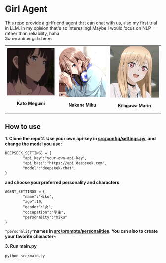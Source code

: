 # Girl Agent
This repo provide a girlfriend agent that can chat with us, also my first trial in LLM.
In my opinion that's so interesting! Maybe I would focus on NLP rather than reliability, haha    
Some anime girls here:    
<table>
  <tr>
    <td align="center">
      <img src="images/kato.JPG" alt="Kato Megumi" width=250"><br>
      <p><b>Kato Megumi</b></p>
    </td>
    <td align="center">
      <img src="images/miku.png" alt="Nakano Miku" width="250"><br>
      <p><b>Nakano Miku</b></p>
    </td>    
    <td align="center">
      <img src="images/marin.JPG" alt="Kitagawa Marin" width="250"><br>
      <p><b>Kitagawa Marin</b></p>
    </td>
  </tr>
</table>    

## How to use 
**1. Clone the repo**
**2. Use your **own** api-key in [src/config/settings.py](src/config/settings.py),  and change the model you use:**
```
DEEPSEEK_SETTINGS = {
        "api_key":"your-own-api-key",
        "api_base":"https://api.deepseek.com",
        "model":"deepseek-chat",
}
```
**and choose your preferred personality and characters**
```
AGENT_SETTINGS = {
        "name":"Miku",
        "age":19,
        "gender":"女",
        "occupation":"学生",
        "personality":"miku"
}
```
`"personality"`**names in [src/prompts/personalities](src/prompts/personalities). You can also to create your favorite character~**  

**3. Run main.py**
```
python src/main.py
```